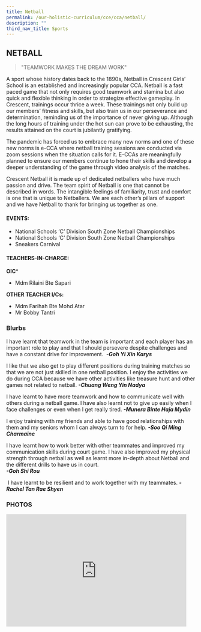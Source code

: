 ```yaml
---
title: Netball
permalink: /our-holistic-curriculum/cce/cca/netball/
description: ""
third_nav_title: Sports
---
```

## **NETBALL**
>"TEAMWORK MAKES THE DREAM WORK"

A sport whose history dates back to the 1890s, Netball in Crescent Girls’ School is an established and increasingly popular CCA. Netball is a fast paced game that not only requires good teamwork and stamina but also quick and flexible thinking in order to strategize effective gameplay. In Crescent, trainings occur thrice a week. These trainings not only build up our members’ fitness and skills, but also train us in our perseverance and determination, reminding us of the importance of never giving up. Although the long hours of training under the hot sun can prove to be exhausting, the results attained on the court is jubilantly gratifying.

The pandemic has forced us to embrace many new norms and one of these new norms is e-CCA where netball training sessions are conducted via zoom sessions when the situation calls for it. E-CCAs are meaningfully planned to ensure our members continue to hone their skills and develop a deeper understanding of the game through video analysis of the matches.

Crescent Netball it is made up of dedicated netballers who have much passion and drive. The team spirit of Netball is one that cannot be described in words. The intangible feelings of familiarity, trust and comfort is one that is unique to Netballers. We are each other’s pillars of support and we have Netball to thank for bringing us together as one.


#### **EVENTS:**
* National Schools ‘C’ Division South Zone Netball Championships
* National Schools ‘C’ Division South Zone Netball Championships
* Sneakers Carnival


#### **TEACHERS-IN-CHARGE:**
**OIC***
* Mdm Rilaini Bte Sapari

**OTHER TEACHER I/Cs:**
* Mdm Farihah Bte Mohd Atar
* Mr Bobby Tantri


### **Blurbs**

I have learnt that teamwork in the team is important and each player has an important role to play and that I should persevere despite challenges and have a constant drive for improvement. 
***-Goh Yi Xin Karys***

  

I like that we also get to play different positions during training matches so that we are not just skilled in one netball position. I enjoy the activities we do during CCA because we have other activities like treasure hunt and other games not related to netball.
***-Chuang Weng Yin Nadya***

  

I have learnt to have more teamwork and how to communicate well with others during a netball game. I have also learnt not to give up easily when I face challenges or even when I get really tired. ***-Munera Binte Haja Mydin***

  

I enjoy training with my friends and able to have good relationships with them and my seniors whom I can always turn to for help.
***-Soo Qi Ming Charmaine***

  

I have learnt how to work better with other teammates and improved my communication skills during court game. I have also improved my physical strength through netball as well as learnt more in-depth about Netball and the different drills to have us in court.  
***-Goh Shi Rou***

  

 I have learnt to be resilient and to work together with my teammates.
***-Rachel Tan Rae Shyen***


### **PHOTOS** ###

<iframe src="https://docs.google.com/presentation/d/e/2PACX-1vQSxQynCTLkVi4qIFour_cjNfDfOsJxEhxNYW5vjTQq6zgp-1vUrnjgh1b09YbrL9gt1aEGi4dMzfqw/embed?start=true&loop=true&delayms=3000" frameborder="0" width="480" height="299" allowfullscreen="true"></iframe>